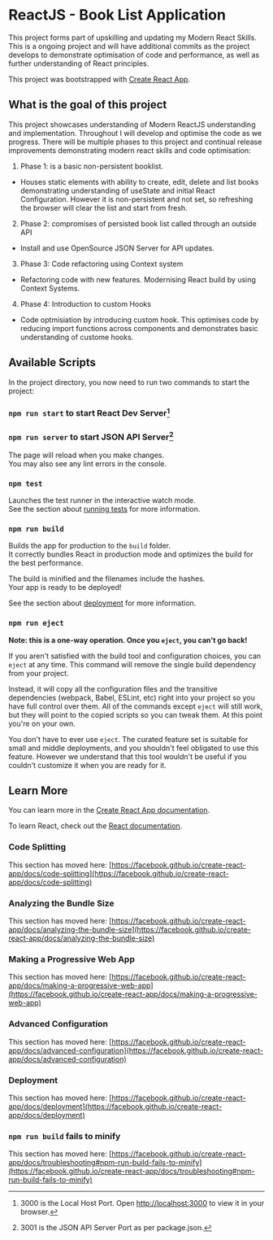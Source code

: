 # ReactJS - Book List Application

This project forms part of upskilling and updating my Modern React Skills. This is a ongoing project and will have additional commits as the project develops to demonstrate optimisation of code and performance, as well as further understanding of React principles.

This project was bootstrapped with [Create React App](https://github.com/facebook/create-react-app).

## What is the goal of this project

This project showcases understanding of Modern ReactJS understanding and implementation. Throughout I will develop and optimise the code as we progress. There will be multiple phases to this project and continual release improvements demonstrating modern react skills and code optimisation:

1. Phase 1: is a basic non-persistent booklist.
- Houses static elements with ability to create, edit, delete and list books demonstrating understanding of useState and initial React Configuration. However it is non-persistent and not set, so refreshing the browser will clear the list and start from fresh.

2. Phase 2: compromises of persisted book list called through an outside API
- Install and use OpenSource JSON Server for API updates. 

3. Phase 3: Code refactoring using Context system
- Refactoring code with new features. Modernising React build by using Context Systems.

4. Phase 4: Introduction to custom Hooks
- Code optmisiation by introducing custom hook. This optimises code by reducing import functions across components and demonstrates basic understanding of custome hooks.

## Available Scripts

In the project directory, you now need to run two commands to start the project:

### `npm run start` to start React Dev Server[^1]
### `npm run server` to start JSON API Server[^2]

[^1]: 3000 is the Local Host Port. Open [http://localhost:3000](http://localhost:3000) to view it in your browser.
[^2]: 3001 is the JSON API Server Port as per package.json. 


The page will reload when you make changes.\
You may also see any lint errors in the console.

### `npm test`

Launches the test runner in the interactive watch mode.\
See the section about [running tests](https://facebook.github.io/create-react-app/docs/running-tests) for more information.

### `npm run build`

Builds the app for production to the `build` folder.\
It correctly bundles React in production mode and optimizes the build for the best performance.

The build is minified and the filenames include the hashes.\
Your app is ready to be deployed!

See the section about [deployment](https://facebook.github.io/create-react-app/docs/deployment) for more information.

### `npm run eject`

**Note: this is a one-way operation. Once you `eject`, you can't go back!**

If you aren't satisfied with the build tool and configuration choices, you can `eject` at any time. This command will remove the single build dependency from your project.

Instead, it will copy all the configuration files and the transitive dependencies (webpack, Babel, ESLint, etc) right into your project so you have full control over them. All of the commands except `eject` will still work, but they will point to the copied scripts so you can tweak them. At this point you're on your own.

You don't have to ever use `eject`. The curated feature set is suitable for small and middle deployments, and you shouldn't feel obligated to use this feature. However we understand that this tool wouldn't be useful if you couldn't customize it when you are ready for it.

## Learn More

You can learn more in the [Create React App documentation](https://facebook.github.io/create-react-app/docs/getting-started).

To learn React, check out the [React documentation](https://reactjs.org/).

### Code Splitting

This section has moved here: [https://facebook.github.io/create-react-app/docs/code-splitting](https://facebook.github.io/create-react-app/docs/code-splitting)

### Analyzing the Bundle Size

This section has moved here: [https://facebook.github.io/create-react-app/docs/analyzing-the-bundle-size](https://facebook.github.io/create-react-app/docs/analyzing-the-bundle-size)

### Making a Progressive Web App

This section has moved here: [https://facebook.github.io/create-react-app/docs/making-a-progressive-web-app](https://facebook.github.io/create-react-app/docs/making-a-progressive-web-app)

### Advanced Configuration

This section has moved here: [https://facebook.github.io/create-react-app/docs/advanced-configuration](https://facebook.github.io/create-react-app/docs/advanced-configuration)

### Deployment

This section has moved here: [https://facebook.github.io/create-react-app/docs/deployment](https://facebook.github.io/create-react-app/docs/deployment)

### `npm run build` fails to minify

This section has moved here: [https://facebook.github.io/create-react-app/docs/troubleshooting#npm-run-build-fails-to-minify](https://facebook.github.io/create-react-app/docs/troubleshooting#npm-run-build-fails-to-minify)
